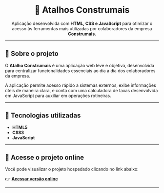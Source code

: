 <h1 align="center">🔗 Atalhos Construmais</h1>

<p align="center">
  Aplicação desenvolvida com <strong>HTML, CSS e JavaScript</strong> para otimizar o acesso às ferramentas mais utilizadas por colaboradores da empresa <strong>Construmais</strong>.
</p>

---

## 📌 Sobre o projeto

O **Atalho Construmais** é uma aplicação web leve e objetiva, desenvolvida para centralizar funcionalidades essenciais ao dia a dia dos colaboradores da empresa.  

A aplicação permite acesso rápido a sistemas externos, exibe informações úteis de maneira clara, e conta com uma calculadora de taxas desenvolvida em JavaScript para auxiliar em operações rotineiras.

---

## 🧪 Tecnologias utilizadas

- **HTML5**  
- **CSS3**  
- **JavaScript**

---

## 🚀 Acesse o projeto online

Você pode visualizar o projeto hospedado clicando no link abaixo:

👉 **[Acessar versão online](https://terchaki.github.io/Atalhos-construmais/)**

---
